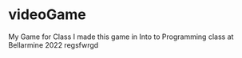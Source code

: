 # videoGame
 My Game for Class
I made this game in Into to Programming class at Bellarmine 2022
regsfwrgd